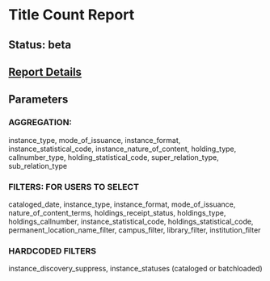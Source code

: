 # Title Count Report

## Status: beta

## [Report Details](https://wiki.folio.org/display/RPT/RM-Title+Count+Cluster)


## Parameters
### AGGREGATION:
instance_type, mode_of_issuance, instance_format, instance_statistical_code, instance_nature_of_content, holding_type, callnumber_type, holding_statistical_code, super_relation_type,
sub_relation_type

### FILTERS: FOR USERS TO SELECT
cataloged_date, instance_type, instance_format, mode_of_issuance, nature_of_content_terms, holdings_receipt_status, holdings_type, holdings_callnumber,
instance_statistical_code, holdings_statistical_code, permanent_location_name_filter, campus_filter, library_filter, institution_filter

### HARDCODED FILTERS
instance_discovery_suppress, instance_statuses (cataloged or batchloaded)
